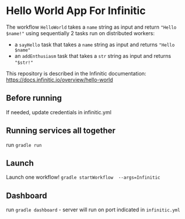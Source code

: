 # Hello World App For Infinitic

The workflow `HelloWorld` takes a `name` string as input and return `"Hello $name!"` using sequentially 2 tasks run on distributed workers:

- a `sayHello` task that takes a `name` string as input and returns `"Hello $name"`
- an `addEnthusiasm` task that takes a `str` string as input and returns `"$str!"`

This repository is described in the Infinitic documentation: https://docs.infinitic.io/overview/hello-world

## Before running
If needed, update credentials in infinitic.yml

## Running services all together
run `gradle run`

## Launch
Launch one workflow! `gradle startWorkflow  --args=Infinitic`

## Dashboard
run `gradle dashboard` - server will run on port indicated in `infinitic.yml`